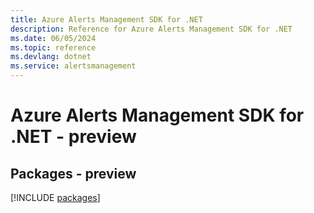 ```yaml
---
title: Azure Alerts Management SDK for .NET
description: Reference for Azure Alerts Management SDK for .NET
ms.date: 06/05/2024
ms.topic: reference
ms.devlang: dotnet
ms.service: alertsmanagement
---
```

# Azure Alerts Management SDK for .NET - preview
## Packages - preview
[!INCLUDE [packages](alerts-management-index.md)]
